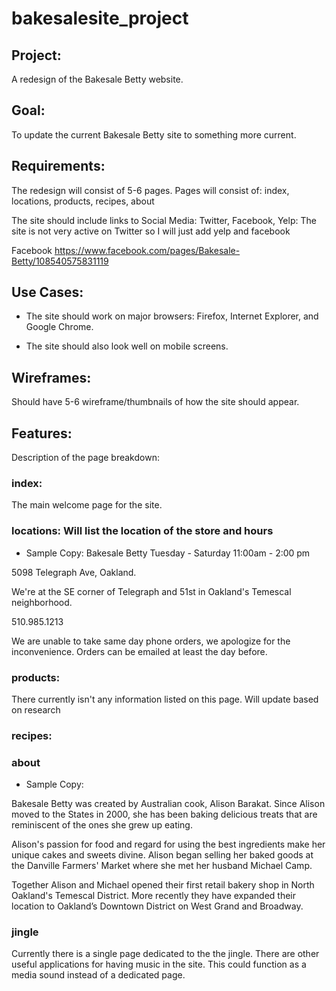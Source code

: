 # bakesalesite_project

## Project: 
A redesign of the Bakesale Betty website.

## Goal: 
To update the current Bakesale Betty site to something more current.

## Requirements: 
The redesign will consist of 5-6 pages.
Pages will consist of: index, locations, products, recipes, about

The site should include links to Social Media: Twitter, Facebook, Yelp:
The site is not very active on Twitter so I will just add yelp and facebook

Facebook
https://www.facebook.com/pages/Bakesale-Betty/108540575831119

## Use Cases:
* The site should work on major browsers: Firefox, Internet Explorer, and Google Chrome.

* The site should also look well on mobile screens.

## Wireframes:
Should have 5-6 wireframe/thumbnails of how the site should appear.

## Features:
Description of the page breakdown:

### index:
The main welcome page for the site. 

### locations: Will list the location of the store and hours

* Sample Copy:
Bakesale Betty
Tuesday - Saturday
11:00am - 2:00 pm

5098 Telegraph Ave, Oakland.

We're at the SE corner of Telegraph and 51st in Oakland's Temescal neighborhood.

510.985.1213

We are unable to take same day phone orders, we apologize for the inconvenience. Orders can be emailed at least the day before.

### products:
There currently isn't any information listed on this page. Will update based on research 

### recipes:

### about
* Sample Copy:

Bakesale Betty was created by Australian cook, Alison Barakat. Since Alison moved to the States in 2000, she has been baking delicious treats that are reminiscent of the ones she grew up eating.

Alison's passion for food and regard for using the best ingredients make her unique cakes and sweets divine. Alison began selling her baked goods at the Danville Farmers' Market where she met her husband Michael Camp.

Together Alison and Michael opened their first retail bakery shop in North Oakland's Temescal District. More recently they have expanded their location to Oakland’s Downtown District on West Grand and Broadway.


### jingle
Currently there is a single page dedicated to the the jingle. There are other useful applications for having music in the site. This could function as a media sound instead of a dedicated page. 
